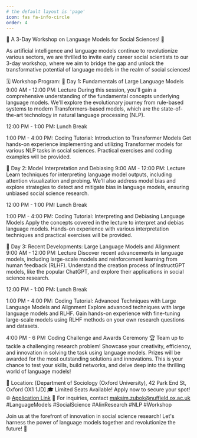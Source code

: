 ```yaml
---
# the default layout is 'page'
icon: fas fa-info-circle
order: 4
---
```


📢 A 3-Day Workshop on Language Models for Social Sciences! 🚀

As artificial intelligence and language models continue to revolutionize various sectors, we are thrilled to invite early career social scientists to our 3-day workshop, where we aim to bridge the gap and unlock the transformative potential of language models in the realm of social sciences!

🗓️ Workshop Program:
📅 Day 1: Fundamentals of Large Language Models
9:00 AM - 12:00 PM: Lecture
During this session, you'll gain a comprehensive understanding of the fundamental concepts underlying language models. We'll explore the evolutionary journey from rule-based systems to modern Transformers-based models, which are the state-of-the-art technology in natural language processing (NLP).

12:00 PM - 1:00 PM: Lunch Break

1:00 PM - 4:00 PM: Coding Tutorial: Introduction to Transformer Models
Get hands-on experience implementing and utilizing Transformer models for various NLP tasks in social sciences. Practical exercises and coding examples will be provided.

📅 Day 2: Model Interpretation and Debiasing
9:00 AM - 12:00 PM: Lecture
Learn techniques for interpreting language model outputs, including attention visualization and probing. We'll also address model bias and explore strategies to detect and mitigate bias in language models, ensuring unbiased social science research.

12:00 PM - 1:00 PM: Lunch Break

1:00 PM - 4:00 PM: Coding Tutorial: Interpreting and Debiasing Language Models
Apply the concepts covered in the lecture to interpret and debias language models. Hands-on experience with various interpretation techniques and practical exercises will be provided.

📅 Day 3: Recent Developments: Large Language Models and Alignment
9:00 AM - 12:00 PM: Lecture
Discover recent advancements in language models, including large-scale models and reinforcement learning from human feedback (RLHF). Understand the creation process of InstructGPT models, like the popular ChatGPT, and explore their applications in social science research.

12:00 PM - 1:00 PM: Lunch Break

1:00 PM - 4:00 PM: Coding Tutorial: Advanced Techniques with Large Language Models and Alignment
Explore advanced techniques with large language models and RLHF. Gain hands-on experience with fine-tuning large-scale models using RLHF methods on your own research questions and datasets.

4:00 PM - 6 PM: Coding Challenge and Awards Ceremony 🏆
Team up to tackle a challenging research problem! Showcase your creativity, efficiency, and innovation in solving the task using language models. Prizes will be awarded for the most outstanding solutions and innovations. This is your chance to test your skills, build networks, and delve deep into the thrilling world of language models!

📍 Location: [Department of Sociology (Oxford University), 42 Park End St, Oxford OX1 1JD]
🎓 Limited Seats Available! Apply now to secure your spot!
🌐 [Application Link](https://forms.gle/BVYmKGhepGE9Y5HT6)
📧 For inquiries, contact [maksim.zubok@nuffield.ox.ac.uk](mailto:maksim.zubok@nuffield.ox.ac.uk)
#LanguageModels #SocialScience #AIinResearch #NLP #Workshop

Join us at the forefront of innovation in social science research! Let's harness the power of language models together and revolutionize the future! 🌟
